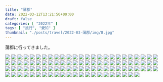 ```yaml
---
title: "蒲郡"
date: 2022-03-12T13:21:50+09:00
draft: false
categories: [ "2022年" ]
tags: [ "旅行", "愛知" ]
thumbnail: "./posts/travel/2022-03-蒲郡/img/8.jpg"
---
```

蒲郡に行ってきました。  
<!--more-->
![](./img/1.jpg)
![](./img/2.jpg)
![](./img/3.jpg)
![](./img/4.jpg)
![](./img/5.jpg)
![](./img/6.jpg)
![](./img/7.jpg)
![](./img/8.jpg)
![](./img/9.jpg)
![](./img/10.jpg)
![](./img/11.jpg)
![](./img/12.jpg)
![](./img/13.jpg)
![](./img/14.jpg)
![](./img/15.jpg)
![](./img/16.jpg)
![](./img/17.jpg)
![](./img/18.jpg)
![](./img/19.jpg)
![](./img/20.jpg)
![](./img/21.jpg)
![](./img/22.jpg)
![](./img/23.jpg)
![](./img/24.jpg)
![](./img/25.jpg)
![](./img/26.jpg)
![](./img/27.jpg)
![](./img/28.jpg)
![](./img/29.jpg)
![](./img/30.jpg)
![](./img/31.jpg)
![](./img/32.jpg)
![](./img/33.jpg)
![](./img/34.jpg)
![](./img/35.jpg)
![](./img/36.jpg)
![](./img/37.jpg)
![](./img/38.jpg)
![](./img/39.jpg)
![](./img/40.jpg)
![](./img/41.jpg)
![](./img/42.jpg)
![](./img/43.jpg)
![](./img/44.jpg)
![](./img/45.jpg)
![](./img/46.jpg)
![](./img/47.jpg)
![](./img/48.jpg)
![](./img/49.jpg)
![](./img/50.jpg)
![](./img/51.jpg)
![](./img/52.jpg)
![](./img/53.jpg)
![](./img/54.jpg)
![](./img/55.jpg)
![](./img/56.jpg)
![](./img/57.jpg)
![](./img/58.jpg)
![](./img/59.jpg)
![](./img/60.jpg)
![](./img/61.jpg)
![](./img/62.jpg)
![](./img/63.jpg)
![](./img/64.jpg)
![](./img/65.jpg)
![](./img/66.jpg)
![](./img/67.jpg)
![](./img/68.jpg)
![](./img/69.jpg)
![](./img/70.jpg)
![](./img/71.jpg)
![](./img/72.jpg)
![](./img/73.jpg)
![](./img/74.jpg)
![](./img/75.jpg)
![](./img/76.jpg)
![](./img/77.jpg)
![](./img/78.jpg)
![](./img/79.jpg)
![](./img/80.jpg)
![](./img/81.jpg)
![](./img/82.jpg)
![](./img/83.jpg)
![](./img/84.jpg)
![](./img/85.jpg)
![](./img/86.jpg)
![](./img/87.jpg)
![](./img/88.jpg)
![](./img/89.jpg)
![](./img/90.jpg)
![](./img/91.jpg)
![](./img/92.jpg)
![](./img/93.jpg)
![](./img/94.jpg)
![](./img/95.jpg)
![](./img/96.jpg)
![](./img/97.jpg)